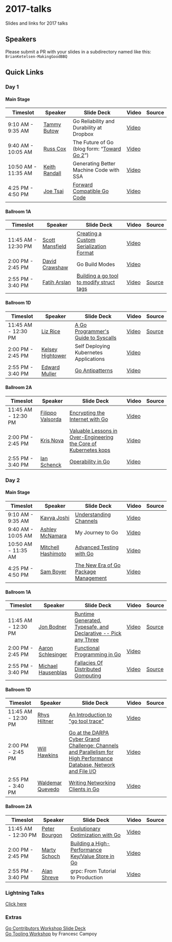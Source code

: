 # 2017-talks
Slides and links for 2017 talks

## Speakers
Please submit a PR with your slides in a subdirectory named like this:
`BrianKetelsen-MakingGoodBBQ`

## Quick Links

### Day 1

#### Main Stage

| Timeslot    | Speaker     | Slide Deck | Video | Source |
| ----------- | ----------- | ---------- | ----- | ------ |
| 9:10 AM - 9:35 AM | [Tammy Butow](https://github.com/tammybutow) | Go Reliability and Durability at Dropbox | [Video](https://www.youtube.com/watch?v=5doOcaMXx08&index=2&list=PL2ntRZ1ySWBdD9bru6IR-_WXUgJqvrtx9)| |
| 9:40 AM - 10:05 AM | [Russ Cox](https://github.com/rsc) | The Future of Go (blog form: “[Toward Go 2](https://blog.golang.org/toward-go2)”) | [Video](https://www.youtube.com/watch?v=0Zbh_vmAKvk&index=4&list=PL2ntRZ1ySWBdD9bru6IR-_WXUgJqvrtx9) | |
| 10:50 AM - 11:35 AM | [Keith Randall](https://github.com/randall77) | Generating Better Machine Code with SSA | [Video](https://www.youtube.com/watch?v=uTMvKVma5ms&index=9&list=PL2ntRZ1ySWBdD9bru6IR-_WXUgJqvrtx9)| |
| 4:25 PM - 4:50 PM | [Joe Tsai](https://github.com/dsnet) | [Forward Compatible Go Code](JoeTsai-ForwardCompatibleGoCode) | [Video](https://www.youtube.com/watch?v=OuT8YYAOOVI&index=3&list=PL2ntRZ1ySWBdD9bru6IR-_WXUgJqvrtx9) | |

#### Ballroom 1A

| Timeslot    | Speaker     | Slide Deck | Video | Source |
| ----------- | ----------- | ---------- | ----- | ------ |
| 11:45 AM - 12:30 PM | [Scott Mansfield](https://github.com/ScottMansfield) | [Creating a Custom Serialization Format](ScottMansfield-CreatingACustomSerializationFormat) | [Video](https://www.youtube.com/watch?v=PdtsV1OOkKc&index=12&list=PL2ntRZ1ySWBdD9bru6IR-_WXUgJqvrtx9) | |
| 2:00 PM - 2:45 PM | [David Crawshaw](https://github.com/crawshaw) | Go Build Modes | [Video](https://www.youtube.com/watch?v=x-LhC-J2Vbk&index=8&list=PL2ntRZ1ySWBdD9bru6IR-_WXUgJqvrtx9) | |
| 2:55 PM - 3:40 PM | [Fatih Arslan](https://github.com/fatih) | [Building a go tool to modify struct tags](FatihArslan-WritingAToolToModifyStructTags) | [Video](https://www.youtube.com/watch?v=T4AIQ4RHp-c) | [Source](https://github.com/fatih/gomodifytags) |

#### Ballroom 1D

| Timeslot    | Speaker     | Slide Deck | Video | Source |
| ----------- | ----------- | ---------- | ----- | ------ |
| 11:45 AM - 12:30 PM | [Liz Rice](https://github.com/lizrice) | [A Go Programmer's Guide to Syscalls](LizRice-GoProgrammersGuideToSyscalls) | [Video](https://www.youtube.com/watch?v=01w7viEZzXQ&index=20&list=PL2ntRZ1ySWBdD9bru6IR-_WXUgJqvrtx9) | [Source](https://github.com/lizrice/strace-from-scratch)|
| 2:00 PM - 2:45 PM | [Kelsey Hightower](https://github.com/kelseyhightower) | Self Deploying Kubernetes Applications | [Video](https://www.youtube.com/watch?v=XPC-hFL-4lU&index=24&list=PL2ntRZ1ySWBdD9bru6IR-_WXUgJqvrtx9) | |
| 2:55 PM - 3:40 PM | [Edward Muller](http://icanhazdowntime.org/about/) | [Go Antipatterns](EdwardMuller-GoAntipatterns) | [Video](https://www.youtube.com/watch?v=ltqV6pDKZD8&index=16&list=PL2ntRZ1ySWBdD9bru6IR-_WXUgJqvrtx9) | |

#### Ballroom 2A

| Timeslot    | Speaker     | Slide Deck | Video | Source |
| ----------- | ----------- | ---------- | ----- | ------ |
| 11:45 AM - 12:30 PM | [Filippo Valsorda](https://github.com/FiloSottile) | [Encrypting the Internet with Go](FilippoValsorda-EncryptingTheInternet) | [Video](https://www.youtube.com/watch?v=CB_VfgwPmxQ&list=PL2ntRZ1ySWBdD9bru6IR-_WXUgJqvrtx9&index=7) | |
| 2:00 PM - 2:45 PM | [Kris Nova](https://github.com/kris-nova) | [Valuable Lessons in Over-Engineering the Core of Kubernetes kops](KrisNova-OverEngineeringTheCoreOfKubernetesKops) | [Video](https://www.youtube.com/watch?v=IiYHDDz_7mE&list=PL2ntRZ1ySWBdD9bru6IR-_WXUgJqvrtx9&index=10) | |
| 2:55 PM - 3:40 PM | [Ian Schenck](https://github.com/ianschenck) | [Operability in Go](IanSchenck-OperabilityInGo) | [Video](https://www.youtube.com/watch?v=SIl3wi1iWPE&list=PL2ntRZ1ySWBdD9bru6IR-_WXUgJqvrtx9&index=23)| |

### Day 2

#### Main Stage

| Timeslot    | Speaker     | Slide Deck | Video | Source |
| ----------- | ----------- | ---------- | ----- | ------ |
| 9:10 AM - 9:35 AM | [Kavya Joshi](https://github.com/kav-ya) | [Understanding Channels](KavyaJoshi-UnderstandingChannels) | [Video](https://www.youtube.com/watch?v=KBZlN0izeiY&index=6&list=PL2ntRZ1ySWBdD9bru6IR-_WXUgJqvrtx9) | |
| 9:40 AM - 10:05 AM | [Ashley McNamara](https://github.com/ashleymcnamara/) | My Journey to Go | [Video](https://www.youtube.com/watch?v=6sBBTFXOq44&index=14&list=PL2ntRZ1ySWBdD9bru6IR-_WXUgJqvrtx9) | |
| 10:50 AM - 11:35 AM | [Mitchell Hashimoto](https://github.com/mitchellh) | [Advanced Testing with Go](https://speakerdeck.com/mitchellh/advanced-testing-with-go) | [Video](https://www.youtube.com/watch?v=8hQG7QlcLBk&list=PL2ntRZ1ySWBdD9bru6IR-_WXUgJqvrtx9&index=13) | |
| 4:25 PM - 4:50 PM | [Sam Boyer](https://github.com/sdboyer) | [The New Era of Go Package Management](samboyer-TheNewEraOfGoPackageManagement) | [Video](https://www.youtube.com/watch?v=5LtMb090AZI&list=PL2ntRZ1ySWBdD9bru6IR-_WXUgJqvrtx9&index=18) | |

#### Ballroom 1A

| Timeslot    | Speaker     | Slide Deck | Video | Source |
| ----------- | ----------- | ---------- | ----- | ------ |
| 11:45 AM - 12:30 PM |[Jon Bodner](https://github.com/jonbodner) | [Runtime Generated, Typesafe, and Declarative -- Pick any Three](JonBodner-ProteusTypeSafeDeclarativeRuntimeGenerated) | [Video](https://www.youtube.com/watch?v=hz6d7rzqJ6Q&list=PL2ntRZ1ySWBdD9bru6IR-_WXUgJqvrtx9&index=17) | [Source](https://github.com/jonbodner/proteus-talk) |
| 2:00 PM - 2:45 PM | [Aaron Schlesinger](https://github.com/arschles) | [Functional Programming in Go](AaronSchlesinger-FunctionalProgrammingInGo) | [Video](https://www.youtube.com/watch?v=c8Fwb4KbVJM&list=PL2ntRZ1ySWBdD9bru6IR-_WXUgJqvrtx9&index=11) | |
| 2:55 PM - 3:40 PM | [Michael Hausenblas](https://github.com/mhausenblas) | [Fallacies Of Distributed Gomputing](MichaelHausenblas-FallaciesOfDistributedGomputing) | [Video](https://www.youtube.com/watch?v=PXdao4VxQMQ&list=PL2ntRZ1ySWBdD9bru6IR-_WXUgJqvrtx9&index=15) | [Source](https://github.com/mhausenblas/fallacies-of-distributed-gomputing) |

#### Ballroom 1D

| Timeslot    | Speaker     | Slide Deck | Video | Source |
| ----------- | ----------- | ---------- | ----- | ------ |
| 11:45 AM - 12:30 PM | [Rhys Hiltner](https://github.com/rhysh) | [An Introduction to "go tool trace"](RhysHiltner-AnIntroductionToGoToolTrace) | [Video](https://www.youtube.com/watch?v=V74JnrGTwKA&list=PL2ntRZ1ySWBdD9bru6IR-_WXUgJqvrtx9&index=22)| |
| 2:00 PM - 2:45 PM | [Will Hawkins](https://github.com/whh8b) | [Go at the DARPA Cyber Grand Challenge: Channels and Parallelism for High Performance Database, Network and File I/O](WillHawkins-GoAtTheCGC) | [Video](https://www.youtube.com/watch?v=lD0Qx7ZB_MU&list=PL2ntRZ1ySWBdD9bru6IR-_WXUgJqvrtx9&index=26) | |
| 2:55 PM - 3:40 PM | [Waldemar Quevedo](https://github.com/wallyqs) | [Writing Networking Clients in Go](WaldemarQuevedo-NetworkingClientsInGoTheNATSClient) | [Video](https://www.youtube.com/watch?v=QoetRI2KHvc&index=25&list=PL2ntRZ1ySWBdD9bru6IR-_WXUgJqvrtx9) | |

#### Ballroom 2A

| Timeslot    | Speaker     | Slide Deck | Video | Source |
| ----------- | ----------- | ---------- | ----- | ------ |
| 11:45 AM - 12:30 PM | [Peter Bourgon](https://github.com/peterbourgon) | [Evolutionary Optimization with Go](PeterBourgon-EvolutionaryOptimization) | [Video](https://www.youtube.com/watch?v=ha8gdZ27wMo&list=PL2ntRZ1ySWBdD9bru6IR-_WXUgJqvrtx9&index=1)| |
| 2:00 PM - 2:45 PM | [Marty Schoch](https://github.com/mschoch) | [Building a High-Performance Key/Value Store in Go](MartySchoch-BuildingAHighPerformanceKeyValueStoreInGo) | [Video](https://www.youtube.com/watch?v=ttebJcN5bgQ&list=PL2ntRZ1ySWBdD9bru6IR-_WXUgJqvrtx9&index=19)| |
| 2:55 PM - 3:40 PM | [Alan Shreve](https://github.com/inconshreveable) | grpc: From Tutorial to Production | [Video](https://www.youtube.com/watch?v=7FZ6ZyzGex0&list=PL2ntRZ1ySWBdD9bru6IR-_WXUgJqvrtx9&index=21) | |

### Lightning Talks

[Click here](lightningtalks/README.md)

### Extras

[Go Contributors Workshop Slide Deck](https://goo.gl/pjeuFg)  
[Go Tooling Workshop](http://github.com/campoy/go-tooling-workshop) by Francesc Campoy
